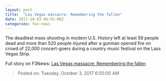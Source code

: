 ```yaml
---
layout: post
title:  "Las Vegas massacre: Remembering the fallen"
date: 2017-10-03 06:55:00Z
categories: fox-news
---
```


The deadliest mass shooting in modern U.S. History left at least 59 people dead and more than 520 people injured after a gunman opened fire on crowd of 22,000 concert-goers during a country music festival on the Lass Vegas Strip.


Full story on F3News: [Las Vegas massacre: Remembering the fallen](http://www.f3nws.com/n/SVdN2)

> Posted on: Tuesday, October 3, 2017 6:55:00 AM
